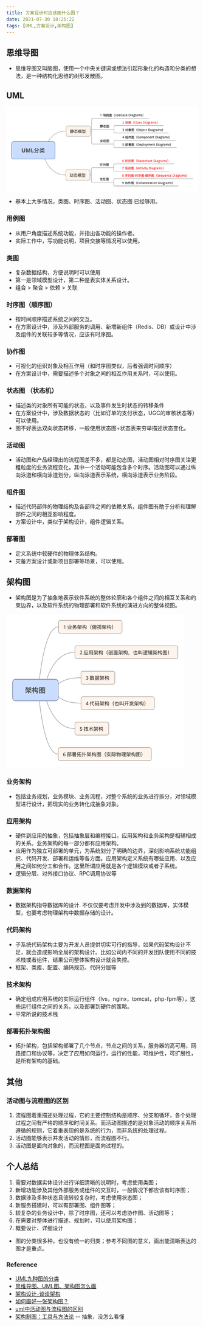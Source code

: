```yaml
---
title: 方案设计时应该画什么图？
date: 2021-07-30 18:25:22
tags: [UML,方案设计,架构图]
---
```


## 思维导图

+ 思维导图又叫脑图，使用一个中央关键词或想法引起形象化的构造和分类的想法，是一种结构化思维的树形发散图。

## UML

![](20210730-方案设计时应该画什么图？/UML分类.png)

+ 基本上大多情况，类图、时序图、活动图、状态图 已经够用。

### 用例图

+ 从用户角度描述系统功能，并指出各功能的操作者。
+ 实际工作中，写功能说明，项目交接等情况可以使用。

###  类图
+ 复杂数据结构，方便说明时可以使用
+ 第一是领域模型设计，第二种是表实体关系设计。
+ 组合 > 聚合 > 依赖 > 关联

### 时序图（顺序图）
+ 按时间顺序描述系统之间的交互。
+ 在方案设计中，涉及外部服务的调用、新增新组件（Redis、DB）或设计中涉及组件的关联较多等情况，应该有时序图。

### 协作图
+ 可视化的组织对象及相互作用（和时序图类似，后者强调时间顺序）
+ 在方案设计中，需要描述多个对象之间的相互作用关系时，可以使用。

### 状态图 （状态机）
+ 描述类的对象所有可能的状态，以及事件发生时状态的转移条件
+ 在方案设计中，涉及数据状态的（比如订单的支付状态，UGC的审核状态等）可以使用。
+ 图不好表达双向状态转移，一般使用状态图+状态表来穷举描述状态变化。

### 活动图
+ 活动图和产品经理出的流程图差不多，都是动态图，活动图相对时序图关注更粗粒度的业务流程变化，其中一个活动可能包含多个时序。活动图可以通过纵向泳道和横向泳道划分，纵向泳道表示系统，横向泳道表示业务阶段。

### 组件图
+ 描述代码部件的物理结构及各部件之间的依赖关系，组件图有助于分析和理解部件之间的相互影响程度。
+ 方案设计中，类似于架构设计，组件逻辑关系。

###  部署图
+ 定义系统中软硬件的物理体系结构。
+ 灾备方案设计或新项目部署等场景，可以使用。

## 架构图

+ 架构图是为了抽象地表示软件系统的整体轮廓和各个组件之间的相互关系和约束边界，以及软件系统的物理部署和软件系统的演进方向的整体视图。

![](20210730-方案设计时应该画什么图？/架构图.png)

### 业务架构

+ 包括业务规划，业务模块、业务流程，对整个系统的业务进行拆分，对领域模型进行设计，把现实的业务转化成抽象对象。

### 应用架构
+ 硬件到应用的抽象，包括抽象层和编程接口。应用架构和业务架构是相辅相成的关系。业务架构的每一部分都有应用架构。
+ 应用作为独立可部署的单元，为系统划分了明确的边界，深刻影响系统功能组织、代码开发、部署和运维等各方面。应用架构定义系统有哪些应用、以及应用之间如何分工和合作。这里所谓应用就是各个逻辑模块或者子系统。
+ 逻辑分层、对外接口协议、RPC调用协议等 

### 数据架构
+ 数据架构指导数据库的设计. 不仅仅要考虑开发中涉及到的数据库，实体模型，也要考虑物理架构中数据存储的设计。

### 代码架构
+ 子系统代码架构主要为开发人员提供切实可行的指导，如果代码架构设计不足，就会造成影响全局的架构设计。比如公司内不同的开发团队使用不同的技术栈或者组件，结果公司整体架构设计就会失控。
+ 框架、类库、配置、编码规范、代码分层等

### 技术架构
+ 确定组成应用系统的实际运行组件（lvs，nginx，tomcat，php-fpm等），这些运行组件之间的关系，以及部署到硬件的策略。
+ 平常所说的技术栈

### 部署拓扑架构图
+ 拓扑架构，包括架构部署了几个节点，节点之间的关系，服务器的高可用，网路接口和协议等，决定了应用如何运行，运行的性能，可维护性，可扩展性，是所有架构的基础。

## 其他

### 活动图与流程图的区别
1. 流程图着重描述处理过程，它的主要控制结构是顺序、分支和循环，各个处理过程之间有严格的顺序和时间关系。而活动图描述的是对象活动的顺序关系所遵循的规则，它着重表现的是系统的行为，而非系统的处理过程。
2. 活动图能够表示并发活动的情形，而流程图不行。
3. 活动图是面向对象的，而流程图是面向过程的。


## 个人总结

1. 需要对数据实体设计进行详细清晰的说明时，考虑使用类图；
2. 新增功能涉及其他外部服务或组件的交互时，一般情况下都应该有时序图；
3. 数据涉及多种状态且流转较复杂时，考虑使用状态图；
4. 新服务搭建时，可以有部署图、组件图等；
5. 较复杂的业务设计中，除了时序图，还可以考虑协作图、活动图等；
6. 在需要对整体进行描述、规划时，可以使用架构图；
7. 概要设计、详细设计

+ 图的分类很多种，也没有统一的归类；参考不同图的意义，画出能清晰表达的图才是重点。

### Reference
+ [UML九种图的分类](https://blog.csdn.net/nangeali/article/details/48953587)
+ [思维导图、UML图、架构图怎么画](https://zhuanlan.zhihu.com/p/376084792)
+ [架构设计-谈谈架构](http://www.uml.org.cn/zjjs/202003061.asp?artid=23031)
+ [如何画好一张架构图？](https://zhuanlan.zhihu.com/p/148670093)
+ [uml中活动图与流程图的区别](https://www.cnblogs.com/nizuimeiabc1/p/5909790.html)
+ [架构制图：工具与方法论](https://mp.weixin.qq.com/s/oRrZIBLwjCRJG3xJcm5bdA) -- 抽象，没怎么看懂